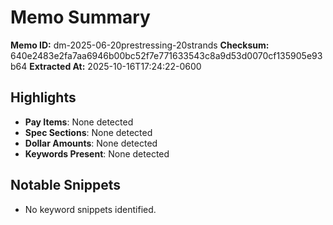 # Memo Summary

**Memo ID:** dm-2025-06-20prestressing-20strands
**Checksum:** 640e2483e2fa7aa6946b00bc52f7e771633543c8a9d53d0070cf135905e93b64
**Extracted At:** 2025-10-16T17:24:22-0600

## Highlights
- **Pay Items**: None detected
- **Spec Sections**: None detected
- **Dollar Amounts**: None detected
- **Keywords Present**: None detected

## Notable Snippets
- No keyword snippets identified.
